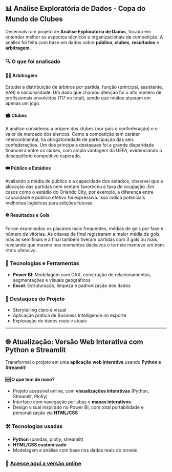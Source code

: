 <h2>📊 Análise Exploratória de Dados - Copa do Mundo de Clubes</h2>

<p>Desenvolvi um projeto de <strong>Análise Exploratória de Dados</strong>, focado em entender melhor os aspectos técnicos e organizacionais da competição. A análise foi feita com base em dados sobre <strong>público</strong>, <strong>clubes</strong>, <strong>resultados</strong> e <strong>arbitragem</strong>.</p>

<h3>🔍 O que foi analisado</h3>

<h4>👨‍⚖️ Arbitragem</h4>
<p>Estudei a distribuição de árbitros por partida, função (principal, assistente, VAR) e nacionalidade. Um dado que chamou atenção foi o alto número de profissionais envolvidos (117 no total), sendo que muitos atuaram em apenas um jogo.</p>

<h4>🏟️ Clubes</h4>
<p>A análise considerou a origem dos clubes (por país e confederação) e o valor de mercado dos elencos. Como a competição tem caráter intercontinental, há obrigatoriedade de participação das seis confederações. Um dos principais destaques foi a grande disparidade financeira entre os clubes, com ampla vantagem da UEFA, evidenciando o desequilíbrio competitivo esperado.</p>

<h4>🎟️ Público e Estádios</h4>
<p>Avaliando a média de público e a capacidade dos estádios, observei que a alocação das partidas nem sempre favoreceu a taxa de ocupação. Em casos como o estádio do Orlando City, por exemplo, a diferença entre capacidade e público efetivo foi expressiva. Isso indica potenciais melhorias logísticas para edições futuras.</p>

<h4>⚽ Resultados e Gols</h4>
<p>Foram examinados os placares mais frequentes, médias de gols por fase e número de vitórias. As oitavas de final registraram a maior média de gols, mas as semifinais e a final também tiveram partidas com 3 gols ou mais, revelando que mesmo nos momentos decisivos o torneio manteve um bom ritmo ofensivo.</p>

<h3>🧠 Tecnologias e Ferramentas</h3>
<ul>
  <li><strong>Power BI</strong>: Modelagem com DAX, construção de relacionamentos, segmentações e visuais geográficos</li>
  <li><strong>Excel</strong>: Estruturação, limpeza e padronização dos dados</li>
</ul>

<h3>📌 Destaques do Projeto</h3>
<ul>
  <li>Storytelling claro e visual</li>
  <li>Aplicação prática de Business Intelligence no esporte</li>
  <li>Exploração de dados reais e atuais</li>
</ul>

<hr>

<h2>🌐 Atualização: Versão Web Interativa com Python e Streamlit</h2>

<p>Transformei o projeto em uma <strong>aplicação web interativa</strong> usando <strong>Python e Streamlit</strong>!</p>

<h4>🆕 O que tem de novo?</h4>
<ul>
  <li>Projeto acessível online, com <strong>visualizações interativas</strong> (Python, Streamlit, Plotly)</li>
  <li>Interface com navegação por abas e <strong>mapas interativos</strong></li>
  <li>Design visual inspirado no Power BI, com total portabilidade e personalização via <strong>HTML/CSS</strong></li>
</ul>

<h3>🛠 Tecnologias usadas</h3>
<ul>
  <li><strong>Python</strong> (pandas, plotly, streamlit)</li>
  <li><strong>HTML/CSS customizado</strong></li>
  <li>Modelagem e análise com base nos dados reais do torneio</li>
</ul>

<h3>🔗 <a href="https://lnkd.in/d7zZrjmF" target="_blank">Acesse aqui a versão online</a></h3>
